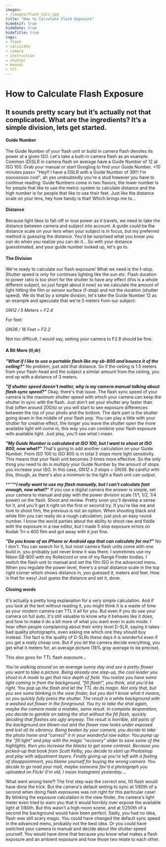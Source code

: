 ```yaml
---
images:
- /images/flash_calc.jpg
title: "How to Calculate Flash Exposure"
hideExif: true
hideDate: true
hideTitle: true
tags:
- flash
- calculate
- camera
- instruction
- shutter
- manual
- ttl
---
```

# How to Calculate Flash Exposure
## It sounds pretty scary but it’s actually not that complicated. What are the ingredients? It’s a simple division, lets get started.

#### **Guide Number**

The Guide Number of your flash unit or build in camera flash denotes its power at a given ISO. Let's take a built-in camera flash as an example. Common (D)SLR in camera flash on average have a Guide Number of 12 at ISO 100. Grab your manual or start Googling to find your Guide Number. <10 minutes pass> "Hey!! I have a DSLR with a Guide Number of 39!!! I'm soooooooo cool", ah yes undoubtedly you're a stud however you have to continue reading: Guide Numbers come in two flavors, the lower number is for people that like to use the metric system to calculate distance and the high number is for people that like to use their feet. Just like the distance scale on your lens, hey how handy is that! Which brings me to...

#### **Distance**

Because light likes to fall-off or lose power as it travels, we need to take the distance between camera and subject into account. A guide could be the distance scale on your lens when your subject is in focus, but my preferred method is guessing the distance. You'd be surprised what you know you can do when you realize you can do it... So with your distance guesstimated, and your guide number looked up, let's go to.

#### **The Division**

We're ready to calculate our flash exposure! What we need is the f-stop. Shutter speed is only for continues lighting like the sun etc. Flash duration to power ratio is too short for the shutter to have any effect (this is a whole different subject, so just forget about it now) so we calculate the amount of light hitting the film or sensor surface (f-stop) and not the duration (shutter speed). We do that by a simple division, let's take the Guide Number 12 as an example and speculate that we're 5 meters from our subject:

*GN12 / 5 Meters = F2.4*

For feet:

*GN36 / 16 Feet = F2.2*

Not too difficult, I would say, setting your camera to F2.8 should be fine.

#### **A Bit More (tl;dr)**

***"What if I like to use a portable flash like my sb-800 and bounce it of the ceiling?"*** No problem, just add that distance. So if the ceiling is 1.5 meters from your flash-head and the subject a similar amount from the ceiling, you end op with a distance of 3 meters.

***"If shutter speed doesn't matter, why is my camera manual talking about flash sync speed?"*** Okay, there's that issue. The flash sync speed of your camera is the maximum shutter speed with which your camera can keep the shutter in sync with the flash. Just don't set your shutter any faster than that (often around 200/s) or you will start to see exposure differences between the top of your photo and the bottom. The dark part is the shutter going down in the middle of your flash pop. You can play a little with your shutter for creative effect, the longer you leave the shutter open the more available light will come in, this way you can combine your flash exposure with available light. Just play, you'll see what I mean.

***"My Guide Number is calculated at ISO 100, but I want to shoot at ISO 800, now what?"*** That's going to add another calculation on your Guide Number. From ISO 100 to ISO 800 is in total 3 stops more light sensitivity. This means that your flash unit becomes 3 times more effective. So the only thing you need to do is multiply your Guide Number by the amount of stops you increase your ISO. In this case, *GN12 x 3 stops = GN36*. Be careful with this, though, as there's also a minimum to the light a flash unit can output.

**"*****I really want to use my flash manually, but I can't calculate fast enough, now what?***" If you use a digital camera the answer is simple, set your camera to manual and play with the power division scale (1/1, 1/2, 1/4 power) on the flash. Shoot and review. Pretty soon you'll develop a sense for it, and you'll get it right on the first or second try. If you're like me and love to shoot film, the previous is not an option. When shooting black and white film you can really do a rough calculation, just pick an easy round number. I know the world parties about the ability to shoot raw and fiddle with the exposure in a raw editor, but I made 5 stop exposure errors on Kodak Tri-x 400 film and got away with it just fine.

***"Do you know of an iPhone or Android app that can calculate for me?"*** No I don't. You can search for it, but most camera flash units come with one build in, you probably just never knew it was there. I sometimes use my Nikon SB-800 with my Rolleicord or one of my Range Finder bodies. I switch the flash unit to manual and set the film ISO in the advanced menu. When you regulate the power level, there's a small distance scale in the top right corner which shows distance in, you guessed it, meters and feet. How is that for easy! Just guess the distance and set it, done.

#### **Closing words**

It's actually a pretty long explanation for a very simple calculation. And if you look at the text without reading it, you might think it is a waste of time as your modern camera can TTL it all for you. But even if you do use your camera on full auto, it's still valuable to know why it behaves like it does, and how to make it do a bit more of what you want even in auto mode. I hear often people complaining about their entry level D-SLR, saying it takes bad quality photographs, even asking me which one they should buy instead. The fact is the quality of D-SLRs these days it is wonderful even if you get a really cheap one. But if you let the camera decide everything, you get what it meters for, an average picture (18% gray average to be precise).

This also goes for TTL flash exposure...

*You're walking around on an average sunny day and see a pretty flower you want to take a picture. Being already one step-up, the cool leader you shoot in A mode to get that nice depth of field. You realize you have some light coming in from the background, "fill flash!", you think, and you'd be right. You pop up the flash and let the TTL do its magic. Not only that, but you see some blinking in the view finder, but you don't know what it means, so you quickly fully press the shutter. The result is a white background with a washed out flower in the foreground. You try to take the shot again, maybe the camera made a mistake, same result. In complete desperation, you decide to gamble on taking the shot without the fill flash, quickly deciding that flashes are ugly anyway. The result is horrible, still parts of the background are blown-out and the flower now looks under exposed and lost all its vibrancy. Being beaten by your camera, you decide to take the photo home and "correct" it in your wonderful raw editor. You pump up the "fill light" and play with the magic "recovery" slider to save some of the highlights, then you increase the blacks to get some contrast. Because you picked-up that book from Scott Kelby, you decide to start up Photoshop and play with adjustment layers. Finally giving up you're left with a feeling of disappointment, you blame yourself for buying the wrong camera. You decide to go read your mail, maybe someone fav'd a photograph you uploaded on Flickr (I'm old, I mean Instagram) yesterday....*

What went wrong here?! The first step was the correct one, fill flash would have done the trick. But the camera's default setting to sync at 1/60th of a second when doing flash exposures was not right for this particular case! By blinking the exposure calculation in the view finder, the camera's light meter even tried to warn you that it would horribly over expose the available light at 1/60th. But this wasn't a high-noon scene, and at 1/250th of a second the background would have been perfect. Sadly, you had no idea, flash was still scary magic. You could have changed the default sync speed in the advanced menu, probably not the best idea. Or you could have switched your camera to manual and decide about the shutter speed yourself. You would have done that because you know what makes a flash exposure and an ambient exposure and how those two relate to each other.
